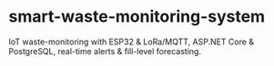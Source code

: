 # smart-waste-monitoring-system
IoT waste-monitoring with ESP32 &amp; LoRa/MQTT, ASP.NET Core &amp; PostgreSQL, real-time alerts &amp; fill-level forecasting.
